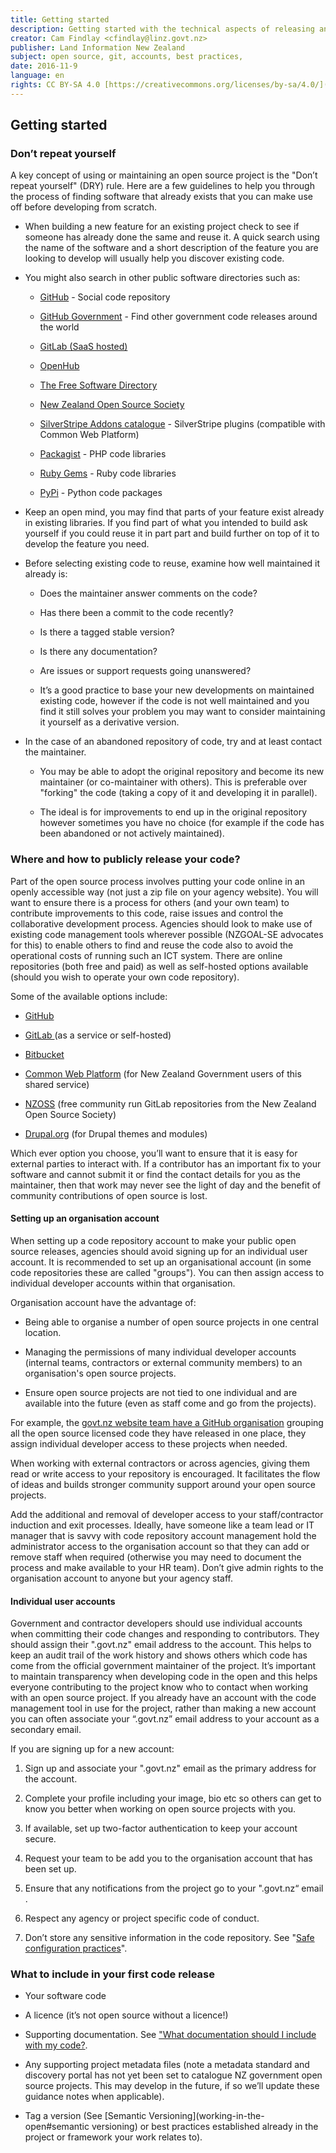 ```yaml
---
title: Getting started
description: Getting started with the technical aspects of releasing an open source project in government.
creator: Cam Findlay <cfindlay@linz.govt.nz>
publisher: Land Information New Zealand
subject: open source, git, accounts, best practices,
date: 2016-11-9
language: en
rights: CC BY-SA 4.0 [https://creativecommons.org/licenses/by-sa/4.0/](https://creativecommons.org/licenses/by-sa/4.0/)
---
```


## Getting started

### Don’t repeat yourself
A key concept of using or maintaining an open source project is the "Don’t repeat yourself" (DRY) rule.  Here are a few guidelines to help you through the process of finding software that already exists that you can make use off before developing from scratch.

 * When building a new feature for an existing project check to see if someone has already done the same and reuse it. A quick search using the name of the software and a short description of the feature you are looking to develop will usually help you discover existing code.

 * You might also search in other public software directories such as:

    * [GitHub](https://github.com/) - Social code repository

    * [GitHub Government](https://government.github.com/community/) - Find other government code releases around the world

    * [GitLab (SaaS hosted)](https://gitlab.com/explore)

    * [OpenHub](https://www.openhub.net/)

    * [The Free Software Directory](http://directory.fsf.org/wiki/Main_Page)

    * [New Zealand Open Source Society](https://git.nzoss.org.nz/explore/projects)

    * [SilverStripe Addons catalogue](http://addons.silverstripe.org/) - SilverStripe plugins (compatible with Common Web Platform)

    * [Packagist](https://packagist.org/) -  PHP code libraries

    * [Ruby Gems](https://rubygems.org/) - Ruby code libraries

    * [PyPi](https://pypi.python.org/pypi) - Python code packages

 * Keep an open mind, you may find that parts of your feature exist already in existing libraries. If you find part of what you intended to build ask yourself if you could reuse it in part part and build further on top of it to develop the feature you need.

 * Before selecting existing code to reuse, examine how well maintained it already is:

    * Does the maintainer answer comments on the code?

    * Has there been a commit to the code recently?

    * Is there a tagged stable version?

    * Is there any documentation?

    * Are issues or support requests going unanswered?

    * It’s a good practice to base your new developments on maintained existing code, however if the code is not well maintained and you find it still solves your problem you may want to consider maintaining it yourself as a derivative version.

 * In the case of an abandoned repository of code, try and at least contact the maintainer.

    * You may be able to adopt the original repository and become its new maintainer (or co-maintainer with others). This is preferable over "forking" the code (taking a copy of it and developing it in parallel).

    * The ideal is for improvements to end up in the original repository however sometimes you have no choice (for example if the code has been abandoned or not actively maintained).

### Where and how to publicly release your code?
Part of the open source process involves putting your code online in an openly accessible way (not just a zip file on your agency website). You will want to ensure there is a process for others (and your own team) to contribute improvements to this code, raise issues and control the collaborative development process. Agencies should look to make use of existing code management tools wherever possible (NZGOAL-SE advocates for this) to enable others to find and reuse the code also to avoid the operational costs of running such an ICT system. There are online repositories (both free and paid) as well as self-hosted options available (should you wish to operate your own code repository).

Some of the available options include:

 * [GitHub](https://github.com/)

 * [GitLab ](https://gitlab.com/)(as a service or self-hosted)

 * [Bitbucket](https://bitbucket.org/)

 * [Common Web Platform](https://gitlab.cwp.govt.nz/explore/projects) (for New Zealand Government users of this shared service)

 * [NZOSS](https://git.nzoss.org.nz/) (free community run GitLab repositories from the New Zealand Open Source Society)

 * [Drupal.org](https://www.drupal.org/node/648898) (for Drupal themes and modules)

Which ever option you choose, you’ll want to ensure that it is easy for external parties to interact with. If a contributor has an important fix to your software and cannot submit it or find the contact details for you as the maintainer, then that work may never see the light of day and the benefit of community contributions of open source is lost.

#### Setting up an organisation account

When setting up a code repository account to make your public open source releases, agencies should avoid signing up for an individual user account. It is recommended to set up an organisational account (in some code repositories these are called "groups"). You can then assign access to individual developer accounts within that organisation.

Organisation account have the advantage of:

 * Being able to organise a number of open source projects in one central location.

 * Managing the permissions of many individual developer accounts (internal teams, contractors or external community members) to an organisation's open source projects.

 * Ensure open source projects are not tied to one individual and are available into the future (even as staff come and go from the projects).

For example, the [govt.nz website team have a GitHub organisation](https://github.com/GOVTNZ) grouping all the open source licensed code they have released in one place, they assign individual developer access to these projects when needed.

When working with external contractors or across agencies, giving them read or write access to your repository is encouraged. It facilitates the flow of ideas and builds stronger community support around your open source projects.

Add the additional and removal of developer access to your staff/contractor induction and exit processes. Ideally, have someone like a team lead or IT manager that is savvy with code repository account management hold the administrator access to the organisation account so that they can add or remove staff when required (otherwise you may need to document the process and make available to your HR team). Don’t give admin rights to the organisation account to anyone but your agency staff.

#### Individual user accounts

Government and contractor developers should use individual accounts when committing their code changes and responding to contributors. They should assign their ".govt.nz" email address to the account. This helps to keep an audit trail of the work history and shows others which code has come from the official government maintainer of the project. It’s important to maintain transparency when developing code in the open and this helps everyone contributing to the project know who to contact when working with an open source project. If you already have an account with the code management tool in use for the project, rather than making a new account you can often associate your “.govt.nz” email address to your account as a secondary email.

If you are signing up for a new account:

 1. Sign up and associate your ".govt.nz" email as the primary address for the account.

 2. Complete your profile including your image, bio etc so others can get to know you better when working on open source projects with you.

 3. If available, set up two-factor authentication to keep your account secure.

 4. Request your team to be add you to the organisation account that has been set up.

 5. Ensure that any notifications from the project go to your ".govt.nz“ email .

 6. Respect any agency or project specific code of conduct.

 7. Don’t store any sensitive information in the code repository. See "[Safe configuration practices](working-in-the-open#safe-configuration-practices)".

### What to include in your first code release

 * Your software code

 * A licence (it’s not open source without a licence!)

 * Supporting documentation. See ["What documentation should I include with my code?](documenting-you-code#what-documentation-should-i-include-with-my-code).

 * Any supporting project metadata files (note a metadata standard and discovery portal has not yet been set to catalogue NZ government open source projects. This may develop in the future, if so we’ll update these guidance notes when applicable).

 * Tag a version (See [Semantic Versioning](working-in-the-open#semantic versioning) or best practices established already in the project or framework your work relates to).
